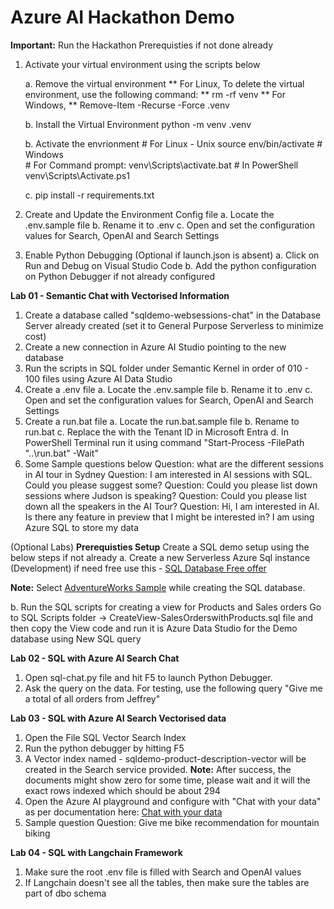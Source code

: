 # Azure AI Hackathon Demo
**Important:** Run the Hackathon Prerequisties if not done already

1. Activate your virtual environment using the scripts below

    a. Remove the virtual environment
    ** For Linux, To delete the virtual environment, use the following command: **
    rm -rf venv
    ** For Windows, **
    Remove-Item -Recurse -Force .venv 
    
    b. Install the Virtual Environment
    python -m venv .venv
    
    b. Activate the envrionment
        # For Linux - Unix source env/bin/activate 
        # Windows  
        # For Command prompt: venv\Scripts\activate.bat
        # In PowerShell
        venv\Scripts\Activate.ps1  

    c. pip install -r requirements.txt

2. Create and Update the Environment Config file
    a. Locate the .env.sample file
    b. Rename it to .env
    c. Open and set the configuration values for Search, OpenAI and Search Settings 

3. Enable Python Debugging (Optional if launch.json is absent)
    a. Click on Run and Debug on Visual Studio Code
    b. Add the python configuration on Python Debugger if not already configured

**Lab 01 - Semantic Chat with Vectorised Information**
1. Create a database called "sqldemo-websessions-chat" in the Database Server already created (set it to General Purpose Serverless to minimize cost)
2. Create a new connection in Azure AI Studio pointing to the new database
3. Run the scripts in SQL folder under Semantic Kernel in order of 010 - 100 files using Azure AI Data Studio
4. Create a .env file
    a. Locate the .env.sample file
    b. Rename it to .env
    c. Open and set the configuration values for Search, OpenAI and Search Settings 
5. Create a run.bat file 
    a. Locate the run.bat.sample file
    b. Rename to run.bat
    c. Replace the <azure entra tenant id> with the Tenant ID in Microsoft Entra
    d. In PowerShell Terminal run it using command "Start-Process -FilePath "..\run.bat" -Wait"
6. Some Sample questions below
    Question: what are the different sessions in AI tour in Sydney
    Question:  I am interested in AI sessions with SQL. Could you please suggest some?
    Question:  Could you please list down sessions where Judson is speaking?
    Question:  Could you please list down all the speakers in the AI Tour?
    Question: Hi, I am interested in AI. Is there any feature in preview that I might be interested in? I am using Azure SQL to store my data

(Optional Labs)
**Prerequisties Setup**
Create a SQL demo setup using the below steps if not already
a. Create a new Serverless Azure Sql instance (Development) 
    if need free use this - [SQL Database Free offer](https://learn.microsoft.com/en-us/azure/azure-sql/database/free-offer?view=azuresql)

**Note:** Select [AdventureWorks Sample](https://learn.microsoft.com/en-us/sql/samples/adventureworks-install-configure?view=sql-server-ver16&tabs=ssms#deploy-new-sample-database) while creating the SQL database.

b. Run the SQL scripts for creating a view for Products and Sales orders
    Go to SQL Scripts folder -> CreateView-SalesOrderswithProducts.sql file and then copy the View code and run it is Azure Data Studio for the Demo database using New SQL query

**Lab 02 - SQL with Azure AI Search Chat**
1. Open sql-chat.py file and hit F5 to launch Python Debugger. 
2. Ask the query on the data. For testing, use the following query "Give me a total of all orders from Jeffrey"

**Lab 03 - SQL with Azure AI Search Vectorised data**
1. Open the File SQL Vector Search Index
2. Run the python debugger by hitting F5
3. A Vector index named - sqldemo-product-description-vector will be created in the Search service provided.
 **Note:** After success, the documents might show zero for some time, please wait and it will the exact rows indexed which should be about 294
4. Open the Azure AI playground and configure with "Chat with your data" as per documentation here: [Chat with your data](https://learn.microsoft.com/en-us/azure/ai-services/openai/use-your-data-quickstart)
5. Sample question 
   Question: Give me bike recommendation for mountain biking

**Lab 04 - SQL with Langchain Framework**
1. Make sure the root .env file is filled with Search and OpenAI values
2. If Langchain doesn't see all the tables, then make sure the tables are part of dbo schema